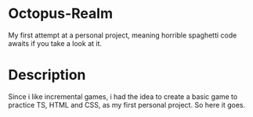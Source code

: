# Octopus-Realm
My first attempt at a personal project, meaning horrible spaghetti code awaits if you take a look at it.


# Description

Since i like incremental games, i had the idea to create a basic game to practice TS, HTML and CSS, as my first personal project. So here it goes.